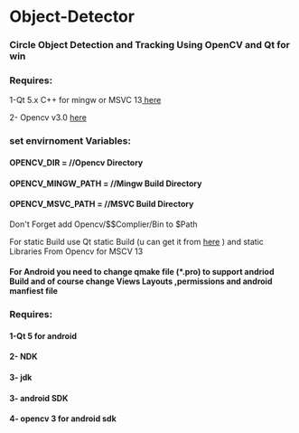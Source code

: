 # Object-Detector
<h3>Circle Object Detection and Tracking Using OpenCV and Qt for win</h3>
<h3>Requires:</h3> 
1-Qt 5.x C++ for mingw or MSVC 13<a href= "https://www.qt.io/"> here</a>

 2- Opencv v3.0 <a href= "https://www.http://opencv.org/"> here</a>
  
<h3>set envirnoment Variables:</h3>
  <h4>OPENCV_DIR = //Opencv Directory</h4>
  <h4>OPENCV_MINGW_PATH = //Mingw Build Directory</h4>
  <h4>OPENCV_MSVC_PATH = //MSVC Build Directory</h4>
Don't Forget add Opencv/$$Complier/Bin to $Path

For static Build use Qt static Build (u can get it from <a href="https://www.npcglib.org/~stathis/blog/precompiled-qt4-qt5" target="_blank">here</a> ) and static Libraries From Opencv for MSCV 13
<h4>For Android you need to change qmake file (*.pro) to support andriod Build and of course change Views Layouts ,permissions and android manfiest file</h4>   
<h3>Requires:</h3>
    <h4>1-Qt 5 for android</h4> 
    <h4>2- NDK</h4>
    <h4>3- jdk</h4>
    <h4>3- android SDK</h4>
    <h4>4- opencv 3 for android sdk</h4>  

